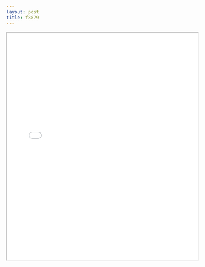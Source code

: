 ```yaml
---
layout: post
title: f8879
---
```


<div class="pdf-container">
<iframe src="/assets/pdfs/f8879.pdf" height="600" width="100%" allowFullScreen="true"></iframe>
</div>

